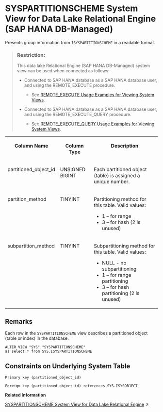 <!-- loio4f05e41823a145a4812e4bb783bdc650 -->

# SYSPARTITIONSCHEME System View for Data Lake Relational Engine \(SAP HANA DB-Managed\)

Presents group information from `ISYSPARTITIONSCHEME` in a readable format.



> ### Restriction:  
> This data lake Relational Engine \(SAP HANA DB-Managed\) system view can be used when connected as follows:
> 
> -   Connected to SAP HANA database as a SAP HANA database user, and using the REMOTE\_EXECUTE procedure.
> 
>     -   See [REMOTE\_EXECUTE Usage Examples for Viewing System Views](remote-execute-usage-examples-for-viewing-system-views-8b235c7.md).
> 
> -   Connected to SAP HANA database as a SAP HANA database user, and using the REMOTE\_EXECUTE\_QUERY procedure.
> 
>     -   See [REMOTE\_EXECUTE\_QUERY Usage Examples for Viewing System Views](remote-execute-query-usage-examples-for-viewing-system-views-ada51c0.md).




<table>
<tr>
<th valign="top">

Column Name



</th>
<th valign="top">

Column Type



</th>
<th valign="top">

Description



</th>
</tr>
<tr>
<td valign="top">

partitioned\_object\_id



</td>
<td valign="top">

UNSIGNED BIGINT



</td>
<td valign="top">

Each partitioned object \(table\) is assigned a unique number.



</td>
</tr>
<tr>
<td valign="top">

partition\_method



</td>
<td valign="top">

TINYINT



</td>
<td valign="top">

Partitioning method for this table. Valid values:

-   1 – for range
-   3 – for hash \(2 is unused\)



</td>
</tr>
<tr>
<td valign="top">

subpartition\_method



</td>
<td valign="top">

TINYINT



</td>
<td valign="top">

Subpartitioning method for this table. Valid values:

-   NULL - no subpartitioning
-   1 – for range partitioning
-   3 – for hash partitioning \(2 is unused\)



</td>
</tr>
</table>



<a name="loio4f05e41823a145a4812e4bb783bdc650__section_qkl_drj_wrb"/>

## Remarks

Each row in the `SYSPARTITIONSCHEME` view describes a partitioned object \(table or index\) in the database.

```
ALTER VIEW "SYS"."SYSPARTITIONSCHEME"
as select * from SYS.ISYSPARTITIONSCHEME
```



<a name="loio4f05e41823a145a4812e4bb783bdc650__section_rjx_drj_wrb"/>

## Constraints on Underlying System Table

```
Primary key (partitioned_object_id)
```

```
Foreign key (partitioned_object_id) references SYS.ISYSOBJECT
```

**Related Information**  


[SYSPARTITIONSCHEME System View for Data Lake Relational Engine](https://help.sap.com/viewer/19b3964099384f178ad08f2d348232a9/2023_1_QRC/en-US/a5d551b784f21015b3eabb10e5074fd2.html "Presents group information from ISYSPARTITIONSCHEME in a readable format.") :arrow_upper_right:

